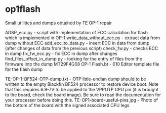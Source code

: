 # op1flash

Small utilities and dumps obtained by TE OP-1 repair

ADSP_ecc.py - script with implementation of ECC calculation for flash which is implemented in OP-1
write_data_without_ecc.py - extract data from dump without ECC
add_ecc_to_data.py  - insert ECC in data from dump (after changes of data from the previous script)
check_fw.py - checks ECC in dump
fix_fw_ecc.py - fix ECC in dump after changes
find_files_offset_in_dump.py - looking for the entry of files from the firmware into the dump
MT29F4G08 OP-1 Flash.bt - 010 Editor template file for the flash dump

TE-OP-1-BF524-OTP-dump.txt - OTP little-endian dump should to be written to the empty Blackfin BF524 processor to restore device boot.
Note that this requires 6.9-7V to be applied to the VPPOTP CPU pin (it is brought to the board, check the board image). Be sure to read the documentation for your processor before doing this.
TE-OP1-board-useful-pins.jpg - Photo of the bottom of the board with the signed associated CPU legs
